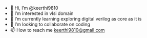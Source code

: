 - 👋 Hi, I’m @keerthi9810
- 👀 I’m interested in vlsi domain
- 🌱 I’m currently learning exploring digital verilog as core as it is
- 💞️ I’m looking to collaborate on coding 
- 📫 How to reach me keerthi9810@gmail.com

<!---
keerthi9810/keerthi9810 is a ✨ special ✨ repository because its `README.md` (this file) appears on your GitHub profile.
You can click the Preview link to take a look at your changes.
--->
